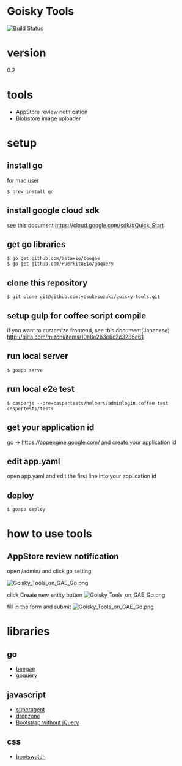 Goisky Tools
==========

[![Build Status](https://travis-ci.org/yosukesuzuki/goisky-tools.svg?branch=master)](https://travis-ci.org/yosukesuzuki/goisky-tools)

# version
0.2

# tools
- AppStore review notification
- Blobstore image uploader


# setup
## install go
for mac user

```
$ brew install go
```
## install google cloud sdk
see this document
https://cloud.google.com/sdk/#Quick_Start

## get go libraries
```
$ go get github.com/astaxie/beegae
$ go get github.com/PuerkitoBio/goquery
```

## clone this repository
```
$ git clone git@github.com:yosukesuzuki/goisky-tools.git
```

## setup gulp for coffee script compile
if you want to customize frontend, see this document(Japanese)
http://qiita.com/mizchi/items/10a8e2b3e6c2c3235e61

## run local server
```
$ goapp serve
```

## run local e2e test
```
$ casperjs --pre=caspertests/helpers/adminlogin.coffee test caspertests/tests
```

## get your application id
go -> https://appengine.google.com/ and create your application id

## edit app.yaml
open app.yaml and edit the first line into your application id

## deploy
```
$ goapp deploy
```

# how to use tools
## AppStore review notification
open /admin/ and click go setting

![Goisky_Tools_on_GAE_Go.png](https://qiita-image-store.s3.amazonaws.com/0/45686/c3db4890-c40d-a42e-edf8-45a0c9fe8935.png "Goisky_Tools_on_GAE_Go.png")

click Create new entity button
![Goisky_Tools_on_GAE_Go.png](https://qiita-image-store.s3.amazonaws.com/0/45686/0aee7755-a3b1-1357-02aa-6c8aa3b56606.png "Goisky_Tools_on_GAE_Go.png")

fill in the form and submit
![Goisky_Tools_on_GAE_Go.png](https://qiita-image-store.s3.amazonaws.com/0/45686/2c79525a-fbe3-9226-a10f-7997c6abf03e.png "Goisky_Tools_on_GAE_Go.png")



# libraries
## go
- [beegae](https://github.com/astaxie/beegae)
- [goquery](https://github.com/PuerkitoBio/goquery)

## javascript
- [superagent](https://github.com/visionmedia/superagent)
- [dropzone](http://www.dropzonejs.com/)
- [Bootstrap without jQuery](https://github.com/tagawa/bootstrap-without-jquery)

## css
- [bootswatch](http://bootswatch.com/)
